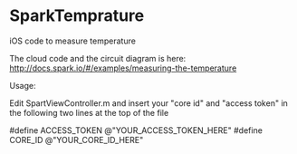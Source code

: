 SparkTemprature
===============

iOS code to measure temperature

The cloud code and the circuit diagram is here: http://docs.spark.io/#/examples/measuring-the-temperature

Usage: 

Edit SpartViewController.m and insert your "core id" and "access token" in the following two lines at the top of the file

#define ACCESS_TOKEN @"YOUR_ACCESS_TOKEN_HERE"
#define CORE_ID @"YOUR_CORE_ID_HERE" 


